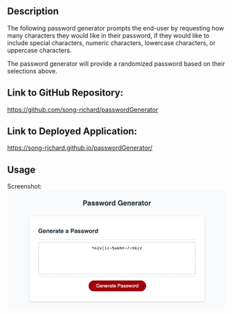 ## Description

The following password generator prompts the end-user by requesting how many characters they would like in their password, if they would like to include special characters, numeric characters, lowercase characters, or uppercase characters.

The password generator will provide a randomized password based on their selections above.

## Link to GitHub Repository:

https://github.com/song-richard/passwordGenerator


## Link to Deployed Application:

https://song-richard.github.io/passwordGenerator/

## Usage

Screenshot:
![Password Generator Screenshot:](/Develop/images/pwGenScreenshot.png)
